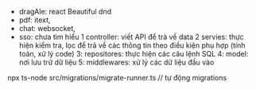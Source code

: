 - dragAle: react Beautiful dnd
- pdf: itext,
- chat: websocket,
- sso: chưa tìm hiểu
  1 controller: viết API để trả về data
  2 servies: thực hiện kiểm tra, lọc để trả về các thông tin theo điều kiện phụ hợp (tính toán, xử lý code)
  3: repositores: thực hiện các câu lệnh SQL
  4: model: nơi lưu trữ dữ liệu
  5: middlewares: xử lý các dữ liệu đầu vào

npx ts-node src/migrations/migrate-runner.ts    // tự động migrations